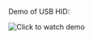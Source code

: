 Demo of USB HID:

![[Click to watch demo](https://github.com/tanay-bits/tanayChoudhary_ME433_2016/blob/master/HW7/usbhid.png)](https://vimeo.com/169388299)